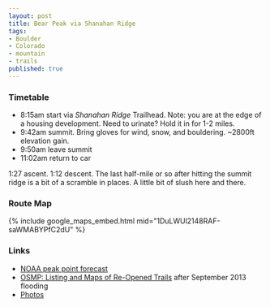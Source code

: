 ```yaml
---
layout: post
title: Bear Peak via Shanahan Ridge
tags:
- Boulder
- Colorado
- mountain
- trails
published: true
---
```

### Timetable ###
- 8:15am start via _Shanahan Ridge_ Trailhead. Note: you are at the edge of a housing development.
Need to urinate? Hold it in for 1-2 miles.
- 9:42am summit. Bring gloves for wind, snow, and bouldering. ~2800ft elevation gain.
- 9:50am leave summit
- 11:02am return to car

1:27 ascent. 1:12 descent. The last half-mile or so after hitting the summit ridge is a bit of a scramble in places.
A little bit of slush here and there.

### Route Map ###
{% include google_maps_embed.html mid="1DuLWUl2148RAF-saWMABYPfC2dU" %}

### Links ###
- [NOAA peak point forecast](http://forecast.weather.gov/MapClick.php?lat=39.9538&lon=-105.2979)
- [OSMP: Listing and Maps of Re-Opened Trails](https://bouldercolorado.gov/pages/osmp-trails9-21) after September 2013 flooding
- [Photos](https://www.dropbox.com/sc/736yik9gkap6tpg/fWjTsvlCry)
